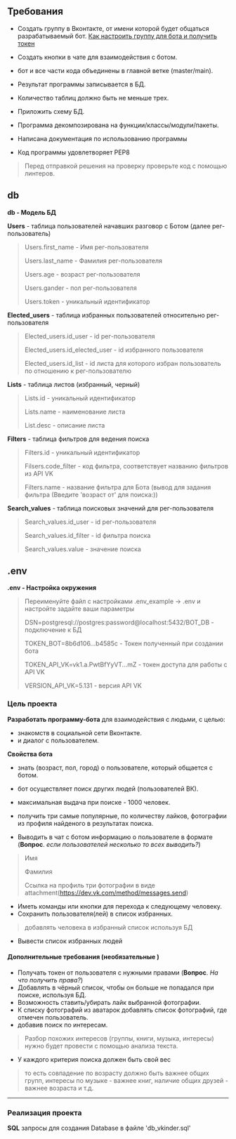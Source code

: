 ## Требования
 - Создать группу в Вконтакте, от имени которой будет общаться разрабатываемый бот.
[Как настроить группу для бота и получить токен](https://github.com/netology-code/adpy-team-diplom/blob/main/group_settings.md)


 - Создать кнопки в чате для взаимодействия с ботом.
 - бот и все части кода объединены в главной ветке (master/main).


 - Результат программы записывается в БД.
 - Количество таблиц должно быть не меньше трех.
 - Приложить схему БД.


 - Программа декомпозирована на функции/классы/модули/пакеты.
 - Написана документация по использованию программы


 - Код программы удовлетворяет PEP8
> Перед отправкой решения на проверку проверьте код с помощью линтеров.

## db

**db - Модель БД** 

**Users** - таблица пользователей начавших разговор с Ботом (далее рег-пользователь)
>
> Users.first_name - Имя рег-пользователя
>
> Users.last_name - Фамилия рег-пользователя
>
> Users.age - возраст рег-пользователя
>
> Users.gander - пол рег-пользователя
>
> Users.token - уникальный идентификатор

**Elected_users** - таблица избранных пользователей относительно рег-пользователя
> Elected_users.id_user - id рег-пользователя
>
> Elected_users.id_elected_user - id избранного пользователя
>
> Elected_users.id_list - id листа для которого избран пользователь по отношению к рег-пользователю

**Lists** - таблица листов (избранный, черный)
> Lists.id - уникальный идентификатор
>
> Lists.name - наименование листа
>
> List.desc - описание листа

**Filters** - таблица фильтров для ведения поиска
> Filters.id - уникальный идентификатор
>
> Filsers.code_filter - код фильтра, соответствует названию фильтров из API VK
>
> Filters.name - название фильтра для Бота (вывод для задания фильтра (Введите 'возраст от' для поиска:))

**Search_values** - таблица поисковых значений для рег-пользователя
> Search_values.id_user - id рег-пользователя
>
> Search_values.id_filter - id фильтра поиска
>
> Search_values.value - значение поиска

## .env

**.env - Настройка окружения** 
>Переименуйте файл c настройками .env_example -> .env и настройте задайте ваши параметры
> 
>DSN=postgresql://postgres:password@localhost:5432/BOT_DB - подключение к БД
>
>TOKEN_BOT=8b6d106...b4585c - Токен полученный при создании бота
>
>TOKEN_API_VK=vk1.a.PwtBfYyVT...mZ - токен доступа для работы с API VK
>
>VERSION_API_VK=5.131 - версия API VK


### Цель проекта
**Разработать программу-бота** для взаимодействия с людьми, с целью:
 - знакомств в социальной сети Вконтакте. 
 - и диалог с пользователем.

**Свойства бота**
 - знать (возраст, пол, город) о пользователе, который общается с ботом.


 - бот осуществляет поиск других людей (пользователей ВК).
 - максимальная выдача при поиске - 1000 человек.


 - получить три самые популярные, по количеству лайков, фотографии из профиля найденого в результатах поиска.


 - Выводить в чат с ботом информацию о пользователе в формате (**Вопрос**. _если пользователей несколько то всех 
   выводить?_)
 > Имя
 > 
 > Фамилия 
 > 
 > Cсылка на профиль три фотографии в виде attachment(https://dev.vk.com/method/messages.send)

 - Иметь команды или кнопки для перехода к следующему человеку.
 - Сохранить пользователя(лей) в список избранных.
> добавлять человека в избранный список используя БД
 - Вывести список избранных людей

#### Дополнительные требования (необязательные )
 - Получать токен от пользователя с нужными правами (**Вопрос**. _На что получить права?_)
 - Добавлять в чёрный список, чтобы он больше не попадался при поиске, используя БД.
 - Возможность ставить/убирать лайк выбранной фотографии.
 - К списку фотографий из аватарок добавлять список фотографий, где отмечен пользователь.
 - добавив поиск по интересам.
>Разбор похожих интересов (группы, книги, музыка, интересы) нужно будет провести с помощью анализа текста.

 - У каждого критерия поиска должен быть свой вес
> то есть совпадение по возрасту должно быть важнее общих групп, интересы по музыке - важнее книг, наличие общих друзей - важнее возраста и т.д.

-- -
### Реализация проекта
**SQL** запросы для создания Database в файле 'db_vkinder.sql'
